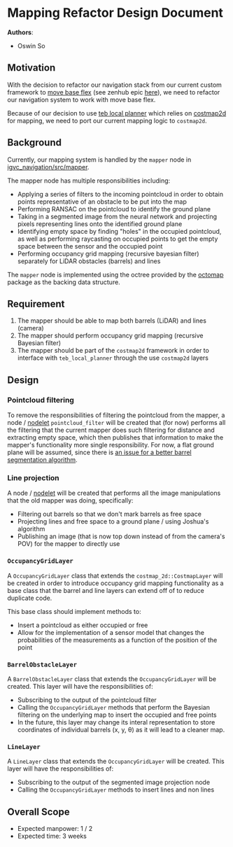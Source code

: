 # Mapping Refactor Design Document

**Authors**:
- Oswin So

## Motivation
With the decision to refactor our navigation stack from our current custom framework to
[move base flex](http://wiki.ros.org/move_base_flex)
(see zenhub epic [here](https://github.com/RoboJackets/igvc-software/issues/479)),
we need to refactor our navigation system to work with move base flex.

Because of our decision to use [teb local planner](http://wiki.ros.org/teb_local_planner)
which relies on [costmap2d](http://wiki.ros.org/costmap_2d) for mapping, we need to port
our current mapping logic to `costmap2d`.

## Background
Currently, our mapping system is handled by the `mapper` node in
[igvc_navigation/src/mapper](../../igvc_navigation/src/mapper).

The mapper node has multiple responsibilities including:
- Applying a series of filters to the incoming pointcloud in order to obtain points
representative of an obstacle to be put into the map
- Performing RANSAC on the pointcloud to identify the ground plane
- Taking in a segmented image from the neural network and projecting pixels representing
lines onto the identified ground plane
- Identifying empty space by finding "holes" in the occupied pointcloud, as well as
performing raycasting on occupied points to get the empty space between the sensor and the
occupied point
- Performing occupancy grid mapping (recursive bayesian filter) separately for
LiDAR obstacles (barrels) and lines

The `mapper` node is implemented using the octree provided by the
[octomap](http://wiki.ros.org/octomap) package as the backing data structure.

## Requirement
1. The mapper should be able to map both barrels (LiDAR) and lines (camera)
2. The mapper should perform occupancy grid mapping (recursive Bayesian filter)
3. The mapper should be part of the `costmap2d` framework in order to interface
with `teb_local_planner` through the use `costmap2d` layers

## Design

### Pointcloud filtering
To remove the responsibilities of filtering the pointcloud from the mapper, a
node / [nodelet](http://wiki.ros.org/nodelet)
`pointcloud_filter` will be created that (for now) performs all the filtering that
the current mapper does such filtering for distance and extracting empty space, which then
publishes that information to make the mapper's functionality more single responsibility.
For now, a flat ground plane will be assumed, since there is [an issue for a better
barrel segmentation algorithm](https://github.com/RoboJackets/igvc-software/issues/474).

### Line projection
A node / [nodelet](http://wiki.ros.org/nodelet) will be created that performs all the image manipulations that
the old mapper was doing, specifically:
- Filtering out barrels so that we don't mark barrels as free space
- Projecting lines and free space to a ground plane / using Joshua's algorithm
- Publishing an image (that is now top down instead of from the camera's POV) for the mapper to directly use

### `OccupancyGridLayer`
A `OccupancyGridLayer` class that extends the `costmap_2d::CostmapLayer` will be created
in order to introduce occupancy grid mapping functionality as a base class that the barrel
and line layers can extend off of to reduce duplicate code.

This base class should implement methods to:
- Insert a pointcloud as either occupied or free
- Allow for the implementation of a sensor model that changes the probabilities of the measurements
as a function of the position of the point

### `BarrelObstacleLayer`
A `BarrelObstacleLayer` class that extends the `OccupancyGridLayer` will be created.
This layer will have the responsibilities of:
- Subscribing to the output of the pointcloud filter
- Calling the `OccupancyGridLayer` methods that perform the Bayesian filtering on the
underlying map to insert the occupied and free points
- In the future, this layer may change its interal representation to store coordinates
of individual barrels (x, y, θ) as it will lead to a cleaner map.

### `LineLayer`
A `LineLayer` class that extends the `OccupancyGridLayer` will be created.
This layer will have the responsibilities of:
- Subscribing to the output of the segmented image projection node
- Calling the `OccupancyGridLayer` methods to insert lines and non lines

## Overall Scope
- Expected manpower: 1 / 2
- Expected time: 3 weeks
